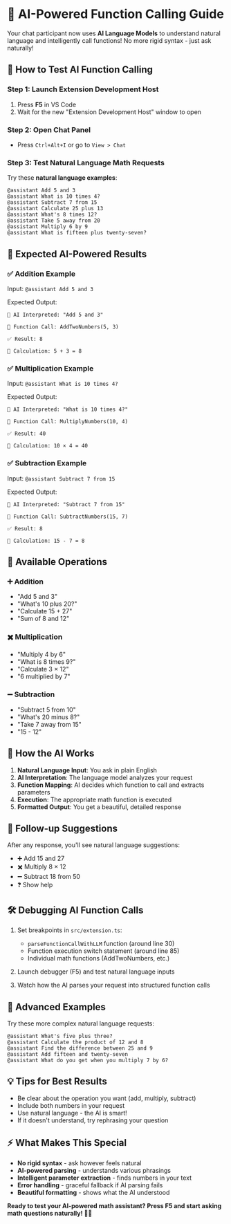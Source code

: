 # 🤖 AI-Powered Function Calling Guide

Your chat participant now uses **AI Language Models** to understand natural language and intelligently call functions! No more rigid syntax - just ask naturally!

## 🚀 How to Test AI Function Calling

### Step 1: Launch Extension Development Host
1. Press **F5** in VS Code
2. Wait for the new "Extension Development Host" window to open

### Step 2: Open Chat Panel
- Press `Ctrl+Alt+I` or go to `View > Chat`

### Step 3: Test Natural Language Math Requests

Try these **natural language examples**:

```
@assistant Add 5 and 3
@assistant What is 10 times 4?
@assistant Subtract 7 from 15
@assistant Calculate 25 plus 13
@assistant What's 8 times 12?
@assistant Take 5 away from 20
@assistant Multiply 6 by 9
@assistant What is fifteen plus twenty-seven?
```

## 🧪 Expected AI-Powered Results

### ✅ **Addition Example**
Input: `@assistant Add 5 and 3`

Expected Output:
```
🤖 AI Interpreted: "Add 5 and 3"

🔧 Function Call: AddTwoNumbers(5, 3)

✅ Result: 8

🧮 Calculation: 5 + 3 = 8
```

### ✅ **Multiplication Example**
Input: `@assistant What is 10 times 4?`

Expected Output:
```
🤖 AI Interpreted: "What is 10 times 4?"

🔧 Function Call: MultiplyNumbers(10, 4)

✅ Result: 40

🧮 Calculation: 10 × 4 = 40
```

### ✅ **Subtraction Example**
Input: `@assistant Subtract 7 from 15`

Expected Output:
```
🤖 AI Interpreted: "Subtract 7 from 15"

🔧 Function Call: SubtractNumbers(15, 7)

✅ Result: 8

🧮 Calculation: 15 - 7 = 8
```

## 🎯 **Available Operations**

### ➕ **Addition**
- "Add 5 and 3"
- "What's 10 plus 20?"
- "Calculate 15 + 27"
- "Sum of 8 and 12"

### ✖️ **Multiplication**
- "Multiply 4 by 6"
- "What is 8 times 9?"
- "Calculate 3 × 12"
- "6 multiplied by 7"

### ➖ **Subtraction**
- "Subtract 5 from 10"
- "What's 20 minus 8?"
- "Take 7 away from 15"
- "15 - 12"

## 🔧 **How the AI Works**

1. **Natural Language Input**: You ask in plain English
2. **AI Interpretation**: The language model analyzes your request
3. **Function Mapping**: AI decides which function to call and extracts parameters
4. **Execution**: The appropriate math function is executed
5. **Formatted Output**: You get a beautiful, detailed response

## 🎨 **Follow-up Suggestions**

After any response, you'll see natural language suggestions:
- ➕ Add 15 and 27
- ✖️ Multiply 8 × 12  
- ➖ Subtract 18 from 50
- ❓ Show help

## 🛠️ **Debugging AI Function Calls**

1. Set breakpoints in `src/extension.ts`:
   - `parseFunctionCallWithLLM` function (around line 30)
   - Function execution switch statement (around line 85)
   - Individual math functions (AddTwoNumbers, etc.)

2. Launch debugger (F5) and test natural language inputs
3. Watch how the AI parses your request into structured function calls

## 🚀 **Advanced Examples**

Try these more complex natural language requests:
```
@assistant What's five plus three?
@assistant Calculate the product of 12 and 8
@assistant Find the difference between 25 and 9
@assistant Add fifteen and twenty-seven
@assistant What do you get when you multiply 7 by 6?
```

## 💡 **Tips for Best Results**

- Be clear about the operation you want (add, multiply, subtract)
- Include both numbers in your request
- Use natural language - the AI is smart!
- If it doesn't understand, try rephrasing your question

## ⚡ **What Makes This Special**

- **No rigid syntax** - ask however feels natural
- **AI-powered parsing** - understands various phrasings
- **Intelligent parameter extraction** - finds numbers in your text
- **Error handling** - graceful fallback if AI parsing fails
- **Beautiful formatting** - shows what the AI understood

**Ready to test your AI-powered math assistant? Press F5 and start asking math questions naturally! 🤖✨**
